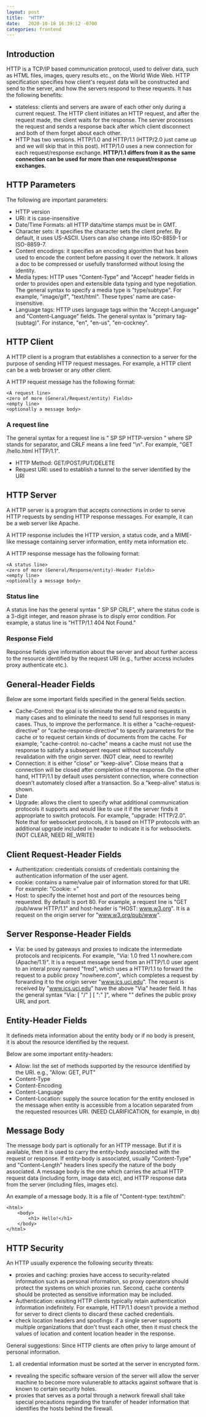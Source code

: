 ```yaml
---
layout: post
title:  "HTTP"
date:   2020-10-18 16:39:12 -0700
categories: frontend
---
```


## Introduction
HTTP is a TCP/IP based communication protocol, used to deliver data, such as HTML files, images, query results etc., on the World Wide Web. HTTP specification specifies how client's request data will be constructed and send to the server, and how the servers respond to these requests. It has the following benefits:

- stateless: clients and servers are aware of each other only during a current request. The HTTP client initiates an HTTP request, and after the request made, the client waits for the response. The server processes the request and sends a response back after which client disconnect and both of them forget about each other. 
- HTTP has two versions. HTTP/1.0 and HTTP/1.1 (HTTP/2.0 just came up and we will skip that in this post). HTTP/1.0 uses a new connection for each request/response exchange. __HTTP/1.1 differs from it as the same connection can be used for more than one resquest/response exchanges.__


## HTTP Parameters
The following are important parameters:
- HTTP version
- URI: it is case-insensitive
- Date/Time Formats: all HTTP data/time stamps must be in GMT. 
- Character sets: it specifies the character sets the client prefer. By default, it uses US-ASCII. Users can also change into ISO-8859-1 or ISO-8859-7. 
- Content encodings: it specifies an encoding algorithm that has been used to encode the content before passing it over the network. It allows a doc to be compressed or usefully transformed without losing the identity. 
- Media types: HTTP uses "Content-Type" and "Accept" header fields in order to provides open and extensible data typing and type negotiation. The general syntax to specify a media type is "type/subtype". For example, "image/gif", "text/html". These types' name are case-insensitive.
- Language tags: HTTP uses language tags within the "Accept-Language" and "Content-Language" fields. The general syntax is "primary tag-(subtag)". For instance, "en", "en-us", "en-cockney".  

## HTTP Client
A HTTP client is a program that establishes a connection to a server for the purpose of sending HTTP request messages. For example, a HTTP client can be a web browser or any other client. 

A HTTP request message has the following format:
```
<A request line>
<zero of more (General/Request/entity) Fields>
<empty line>
<optionally a message body>
```

### A request line
The general syntax for a request line is "<HTTP Method> SP <Request URI> SP HTTP-version <CRLF>" where SP stands for separator, and CRLF means a line feed "\n". For example, "GET /hello.html HTTP/1.1". 

- HTTP Method: GET/POST/PUT/DELETE
- Request URI: used to establish a tunnel to the server identified by the URI



## HTTP Server
A HTTP server is a program that accepts connections in order to serve HTTP requests by sending HTTP response messages. For example, it can be a web server like Apache. 

A HTTP response includes  the HTTP version, a status code, and a MIME-like message containing server information, entity meta information etc. 

A HTTP response message has the following format:
```
<A status line>
<zero of more (General/Response/entity)-Header Fields>
<empty line>
<optionally a message body>
```
### Status line
A status line has the general syntax "<HTTP Version> SP <Status code> SP <Reason-phrase> CRLF", where the status code is a 3-digit integer, and reason phrase is to disply error condition. For example, a status line is "HTTP/1.1 404 Not Found."

### Response Field
Response fields give information about the server and about further access to the resource identified by the request URI (e.g., further access includes proxy authenticate etc.). 

## General-Header Fields
Below are some important fields specified in the general fields section. 

- Cache-Control: the goal is to eliminate the need to send requests in many cases and to eliminate the need to send full responses in many cases. Thus, to improve the performance. It is either a "cache-request-directive" or "cache-response-directive" to specify parameters for the cache or to request certain kinds of documents from the cache. For example, "cache-control: no-cache" means a cache must not use the response to satisfy a subsequent request without successfully revalidation with the origin server. (NOT clear, need to rewrite)
- Connection: it is either "close" or "keep-alive". Close means that a connection will be closed after completion of the response. On the other hand, HTTP/1.1 by default uses persistent connection, where connection doesn't automately closed after a transaction. So a "keep-alive" status is shown. 
- Date
- Upgrade: allows the client to specify what additional communication protocols it supports and would like to use it if the server finds it appropriate to switch protocols. For example, "upgrade: HTTP/2.0". Note that for websocket protocols, it is based on HTTP protocols with an additional upgrade included in header to indicate it is for websockets. (NOT CLEAR, NEED RE_WRITE)

## Client Request-Header Fields
- Authentization: credentials consists of credentials containing the authentication information of the user agent. 
- cookie: contains a name/value pair of information stored for that URI. For example: "Cookie: <name1>=<value1>"
- Host: to specify the internet host and port of the resources being requested. By default is port 80. For example, a request line is "GET /pub/www HTTP/1.1" and host-header is "HOST: www.w3.org". It is a request on the origin server for "www.w3.org/pub/www". 

## Server Response-Header Fields
- Via: be used by gateways and proxies to indicate the intermediate protocols and recipicents. For example, "Via: 1.0 fred 1.1 nowhere.com (Apache/1.1)". It is a request message send from an HTTP/1.0 user agent to an interal proxy named "fred", which uses a HTTP/1.1 to forward the request to a public proxy "nowhere.com", which completes a request by forwarding it to the origin server "www.ics.uci.edu". The request is received by "www.ics.uci.edu" have the above "Via" header field. It has the general syntax "Via: [ <protocol-name> "/" ] <protocol-version> <host> [ ":" <port> ]", where "<host>" defines the public proxy URL and port. 

## Entity-Header Fields
It defineds meta information about the entity body or if no body is present, it is about the resource identified by the request. 

Below are some important entity-headers: 
- Allow: list the set of methods supported by the resource identified by the URI. e.g., "Allow: GET, PUT"
- Content-Type
- Content-Encoding
- Content-Language
- Content-Location: supply the source location for the entity enclosed in the message when entity is accessible from a location separated from the requested resources URI. (NEED CLARIFICATION, for example, in db)


## Message Body
The message body part is optionally for an HTTP message. But if it is available, then it is used to carry the entity-body associated with the request or response. If entity-body is associated, usually "Content-Type" and "Content-Length" headers lines specify the nature of the body associated. A message body is the one which carries the actual HTTP request data (including form, image data etc), and HTTP response data from the server (including files, images etc). 

An example of a message body. It is a file of "Content-type: text/html": 
```
<html>
    <body>
        <h1> Hello!</h1>
    </body>
</html>
```

## HTTP Security
An HTTP usually experence the following security threats:
- proxies and caching: proxies have access to security-related information such as personal information, so proxy operators should protect the systems on which proxies run. Second, cache contents should be protected as sensitive information may be included. 
- Authentication: exisiting HTTP clients typically retain authentication information indefinitely. For example, HTTP/1.1 doesn't provide a method for server to direct clients to discard these cached credentials. 
- check location headers and spoofings: if a single server supports multiple organizations that don't trust each other, then it must check the values of location and content location header in the response. 

General suggestions: 
Since HTTP clients are often privy to large amount of personal information. 
1. all credential information must be sorted at the server in encrypted form.
- revealing the specific software version of the server will allow the server machine to become more vulunerable to attacks against software that is known to certain security holes. 
- proxies that serves as a portal through a network firewall shall take special precautions regarding the transfer of header information that identifies the hosts behind the firewall. 